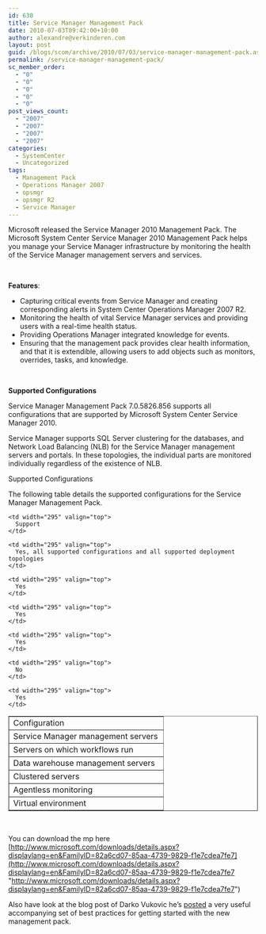```yaml
---
id: 630
title: Service Manager Management Pack
date: 2010-07-03T09:42:00+10:00
author: alexandre@verkinderen.com
layout: post
guid: /blogs/scom/archive/2010/07/03/service-manager-management-pack.aspx
permalink: /service-manager-management-pack/
sc_member_order:
  - "0"
  - "0"
  - "0"
  - "0"
  - "0"
post_views_count:
  - "2007"
  - "2007"
  - "2007"
  - "2007"
categories:
  - SystemCenter
  - Uncategorized
tags:
  - Management Pack
  - Operations Manager 2007
  - opsmgr
  - opsmgr R2
  - Service Manager
---
```

Microsoft released the Service Manager 2010 Management Pack. The Microsoft System Center Service Manager 2010 Management Pack helps you manage your Service Manager infrastructure by monitoring the health of the Service Manager management servers and services.

&nbsp;

**Features**:

  * Capturing critical events from Service Manager and creating corresponding alerts in System Center Operations Manager 2007 R2.
  * Monitoring the health of vital Service Manager services and providing users with a real-time health status.
  * Providing Operations Manager integrated knowledge for events.
  * Ensuring that the management pack provides clear health information, and that it is extendible, allowing users to add objects such as monitors, overrides, tasks, and knowledge.

&nbsp;

<a name="_Toc265152337"><strong>Supported Configurations</strong></a><a name="zd75f2a0a038841db882d7dd796eff18a"></a>

Service Manager Management Pack 7.0.5826.856 supports all configurations that are supported by Microsoft System Center Service Manager 2010.

Service Manager supports SQL Server clustering for the databases, and Network Load Balancing (NLB) for the Service Manager management servers and portals. In these topologies, the individual parts are monitored individually regardless of the existence of NLB.

Supported Configurations

The following table details the supported configurations for the Service Manager Management Pack.

<table cellpadding="0" cellspacing="0" border="1">
  <tr>
    <td width="295" valign="top">
      Configuration
    </td>
    
    <td width="295" valign="top">
      Support
    </td>
  </tr>
  
  <tr>
    <td width="295" valign="top">
      Service Manager management servers
    </td>
    
    <td width="295" valign="top">
      Yes, all supported configurations and all supported deployment topologies
    </td>
  </tr>
  
  <tr>
    <td width="295" valign="top">
      Servers on which workflows run
    </td>
    
    <td width="295" valign="top">
      Yes
    </td>
  </tr>
  
  <tr>
    <td width="295" valign="top">
      Data warehouse management servers
    </td>
    
    <td width="295" valign="top">
      Yes
    </td>
  </tr>
  
  <tr>
    <td width="295" valign="top">
      Clustered servers
    </td>
    
    <td width="295" valign="top">
      Yes
    </td>
  </tr>
  
  <tr>
    <td width="295" valign="top">
      Agentless monitoring
    </td>
    
    <td width="295" valign="top">
      No
    </td>
  </tr>
  
  <tr>
    <td width="295" valign="top">
      Virtual environment
    </td>
    
    <td width="295" valign="top">
      Yes
    </td>
  </tr>
</table>

&nbsp;

You can download the mp here [http://www.microsoft.com/downloads/details.aspx?displaylang=en&FamilyID=82a6cd07-85aa-4739-9829-f1e7cdea7fe7](http://www.microsoft.com/downloads/details.aspx?displaylang=en&FamilyID=82a6cd07-85aa-4739-9829-f1e7cdea7fe7 "http://www.microsoft.com/downloads/details.aspx?displaylang=en&FamilyID=82a6cd07-85aa-4739-9829-f1e7cdea7fe7")

Also have look at the blog post of Darko Vukovic he&#8217;s <a target="_blank" href="http://blogs.technet.com/b/servicemanager/archive/2010/06/30/best-practices-service-manager-2010-management-pack-for-operations-manager-2007-r2.aspx" title="Best Practices: Service Manager 2010 management pack for operations manager 2007 R2">posted</a>&nbsp;a very useful accompanying set of best practices for getting started with&nbsp;the new management pack.